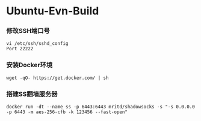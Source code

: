 # Ubuntu-Evn-Build


### 修改SSH端口号
	vi /etc/ssh/sshd_config  
	Port 22222

### 安装Docker环境
	wget -qO- https://get.docker.com/ | sh

### 搭建SS翻墙服务器
	docker run -dt --name ss -p 6443:6443 mritd/shadowsocks -s "-s 0.0.0.0 -p 6443 -m aes-256-cfb -k 123456 --fast-open"

